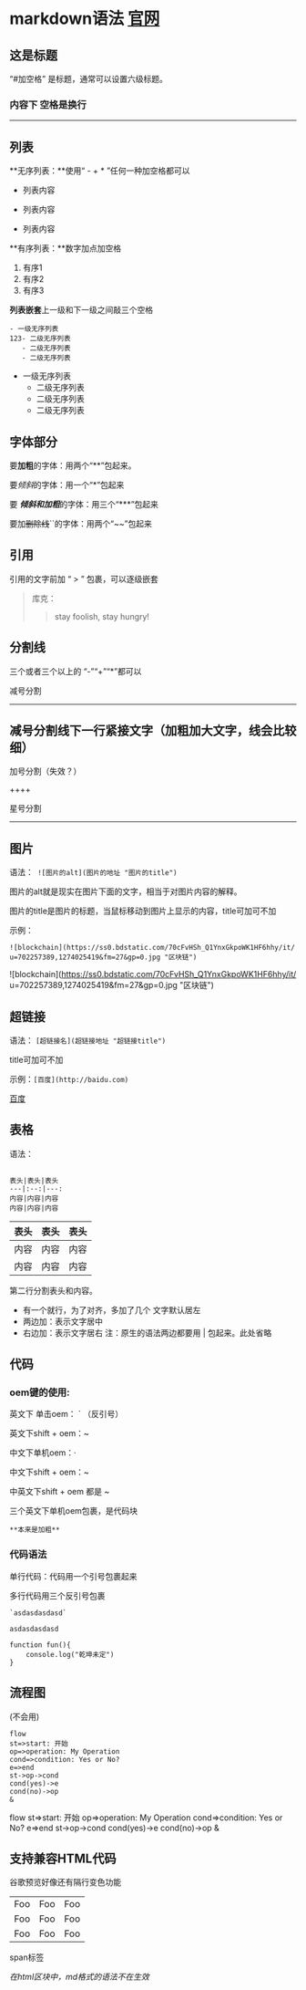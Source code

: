 # markdown语法 [官网](http://www.markdown.cn/)

## 这是标题
“#加空格” 是标题，通常可以设置六级标题。
### 内容下 空格是换行

----
## 列表
**无序列表：**使用“ - + * ”任何一种加空格都可以
- 列表内容

+ 列表内容

* 列表内容

**有序列表：**数字加点加空格

1. 有序1
2. 有序2
3. 有序3

**列表嵌套**上一级和下一级之间敲三个空格
```
- 一级无序列表
123- 二级无序列表
   - 二级无序列表
   - 二级无序列表

```
- 一级无序列表
   - 二级无序列表
   - 二级无序列表
   - 二级无序列表


## 字体部分
要**加粗**的字体：用两个“**”包起来。

要*倾斜*的字体：用一个“*”包起来

要 ***倾斜和加粗***的字体：用三个“***”包起来

要加~~删除线~~``的字体：用两个“~~”包起来


## 引用
引用的文字前加 “ > ” 包裹，可以逐级嵌套
> 库克：
>> stay  foolish, stay hungry!

## 分割线
三个或者三个以上的 “-”“+”“*”都可以

减号分割

----

减号分割线下一行紧接文字（加粗加大文字，线会比较细）
---

加号分割（失效？）

++++

星号分割
****

## 图片
语法：`  ![图片的alt](图片的地址 "图片的title")  `

图片的alt就是现实在图片下面的文字，相当于对图片内容的解释。

图片的title是图片的标题，当鼠标移动到图片上显示的内容，title可加可不加

示例：

`![blockchain](https://ss0.bdstatic.com/70cFvHSh_Q1YnxGkpoWK1HF6hhy/it/
u=702257389,1274025419&fm=27&gp=0.jpg "区块链")`

![blockchain](https://ss0.bdstatic.com/70cFvHSh_Q1YnxGkpoWK1HF6hhy/it/
u=702257389,1274025419&fm=27&gp=0.jpg "区块链")

## 超链接

语法： `[超链接名](超链接地址 "超链接title")  ` 

title可加可不加

示例：`[百度](http://baidu.com)`

[百度](http://baidu.com)

## 表格
语法：

```

表头|表头|表头
---|:--:|---:
内容|内容|内容
内容|内容|内容

```
表头|表头|表头
---|:--:|---:
内容|内容|内容
内容|内容|内容

第二行分割表头和内容。
- 有一个就行，为了对齐，多加了几个
文字默认居左
- 两边加：表示文字居中
- 右边加：表示文字居右
注：原生的语法两边都要用 | 包起来。此处省略

## 代码
### oem键的使用:
英文下 单击oem： ` （反引号）

英文下shift + oem：~

中文下单机oem：·

中文下shift + oem：~

中英文下shift + oem 都是 ~

三个英文下单机oem包裹，是代码块
```
**本来是加粗**
```
### 代码语法
单行代码：代码用一个引号包裹起来

多行代码用三个反引号包裹
```
`asdasdasdasd`
```
`asdasdasdasd`
```
function fun(){
	console.log("乾坤未定")
}
```
## 流程图
(不会用)
```
flow
st=>start: 开始
op=>operation: My Operation
cond=>condition: Yes or No?
e=>end
st->op->cond
cond(yes)->e
cond(no)->op
&
```
flow
st=>start: 开始
op=>operation: My Operation
cond=>condition: Yes or No?
e=>end
st->op->cond
cond(yes)->e
cond(no)->op
&

## 支持兼容HTML代码
谷歌预览好像还有隔行变色功能

<table>
    <tr>
        <td>Foo</td>
		<td>Foo</td>
        <td>Foo</td>
    </tr>
	<tr>
	    <td>Foo</td>
		<td>Foo</td>
        <td>Foo</td>
	</tr>
	<tr>
	    <td>Foo</td>
		<td>Foo</td>
	    <td>Foo</td>
	</tr>
</table>

<span>span标签</span>

*在html区块中，md格式的语法不在生效*
